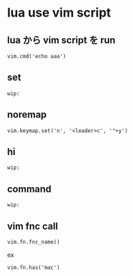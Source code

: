 
# lua use vim script


## lua から vim script を run

```
vim.cmd('echo aaa')
```



## set

```
wip:
```


## noremap

```
vim.keymap.set('n', '<leader>c', '"+y')
```


## hi

```
wip:
```


## command

```
wip:
```


## vim fnc call

```
vim.fn.fnc_name()
```

ex

```
vim.fn.has('mac')
```



